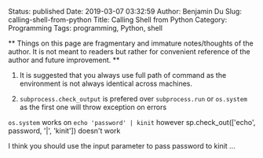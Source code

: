 Status: published
Date: 2019-03-07 03:32:59
Author: Benjamin Du
Slug: calling-shell-from-python
Title: Calling Shell from Python
Category: Programming
Tags: programming, Python, shell

**
Things on this page are fragmentary and immature notes/thoughts of the author.
It is not meant to readers but rather for convenient reference of the author and future improvement.
**



1. It is suggested that you always use full path of command as the environment is not always identical across machines.

2. `subprocess.check_output` is prefered over `subprocess.run` or `os.system` 
		as the first one will throw exception on errors


`os.system` works on `echo 'password' | kinit`
however sp.check_out(['echo', password, '|', 'kinit']) doesn't work

I think you should use the input parameter to pass password to kinit ...<Paste>


